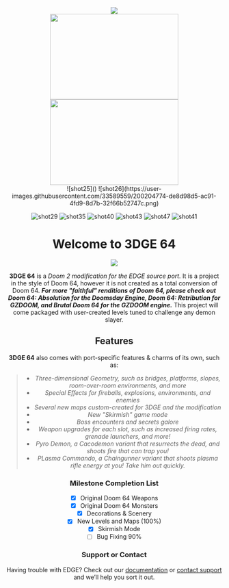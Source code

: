 <center><img src="https://imgur.com/aIOJGKP.png"> <br>

<div><img src="https://user-images.githubusercontent.com/33589559/200204760-6b83942a-b3ac-44a2-9bf5-3164bd3ea693.png" width="300" height="200"/></div>
  <div><img src="https://user-images.githubusercontent.com/33589559/200205477-e1ca4af9-1930-4ffe-8c16-55a4035cab1b.png" width="300" height="200"/></div>
  ![shot25]()
![shot26](https://user-images.githubusercontent.com/33589559/200204774-de8d98d5-ac91-4fd9-8d7b-32f66b52747c.png)

![shot29](https://user-images.githubusercontent.com/33589559/200204788-1af18a4f-ed40-4292-8970-94ab4bd8924e.png)
![shot35](https://user-images.githubusercontent.com/33589559/200204804-0dd9c09c-1b05-4e7a-a20b-407a4e74a54c.png)
![shot40](https://user-images.githubusercontent.com/33589559/200204824-3b75790e-fefa-4226-8684-70228de40e82.png)
![shot43](https://user-images.githubusercontent.com/33589559/200204843-e60a06b8-b9b8-416c-9122-31ee19d639c8.png)
![shot47](https://user-images.githubusercontent.com/33589559/200204861-0a9fb759-45f8-4ba3-8acc-50619062f068.png)
![shot41](https://user-images.githubusercontent.com/33589559/200204871-29ea7b86-c458-4bb3-a8a8-5525f77ebb6c.png)

# Welcome to 3DGE 64 #
<center> <img src="http://i.imgur.com/FThCp1a.gif"> <br></center>

**3DGE 64** is a _Doom 2 modification for the EDGE source port._ It is a project in the style of Doom 64, however it is not created as a total conversion of Doom 64. _**For more "faithful" renditions of Doom 64, please check out Doom 64: Absolution for the Doomsday Engine, Doom 64: Retribution for GZDOOM, and Brutal Doom 64 for the GZDOOM engine.**_ This project will come packaged with user-created levels tuned to challenge any demon slayer. 
## Features

**3DGE 64** also comes with port-specific features & charms of its own, such as: 

>- _Three-dimensional Geometry, such as bridges, platforms, slopes, room-over-room environments, and more_
>- _Special Effects for fireballs, explosions, environments, and enemies_
>- _Several new maps custom-created for 3DGE and the modification_
>- _New "Skirmish" game mode_
>- _Boss encounters and secrets galore_
>- _Weapon upgrades for each slot, such as increased firing rates, grenade launchers, and more!_
>- _Pyro Demon, a Cacodemon variant that resurrects the dead, and shoots fire that can trap you!_
>- _PLasma Commando, a Chaingunner variant that shoots plasma rifle energy at you! Take him out quickly._

### Milestone Completion List ###
- [x] Original Doom 64 Weapons
- [x] Original Doom 64 Monsters
- [x] Decorations & Scenery
- [x] New Levels and Maps (100%)
- [x] Skirmish Mode
- [ ] Bug Fixing 90%

### Support or Contact

Having trouble with EDGE? Check out our [documentation](http://3dfxdev.net/edgewiki/index.php/Main_Page) or [contact support](https://github.com/contact) and we’ll help you sort it out.
